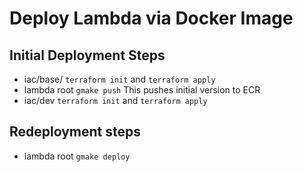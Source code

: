 # Deploy Lambda via Docker Image

## Initial Deployment Steps

* iac/base/ ```terraform init``` and ```terraform apply```
* lambda root ```gmake push``` This pushes initial version to ECR
* iac/dev ```terraform init``` and ```terraform apply```

## Redeployment steps

* lambda root ```gmake deploy```

